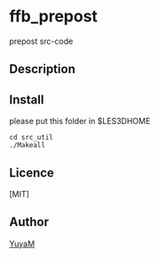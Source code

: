 # ffb_prepost
prepost src-code

## Description

## Install
please put this folder in $LES3DHOME  
```
cd src_util
./Makeall
```

## Licence
[MIT]

## Author
[YuyaM](https://github.com/YuyaM)
